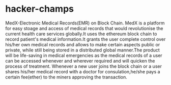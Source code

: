 # hacker-champs
MedX-Electronic Medical Records(EMR) on Block Chain.
MedX is a platform for easy stoage and access of medical records that would revolutionise the current health care services globally.It uses the ethereum block chain to record patient's medical information.It grants the user complete control over his/her own medical records and allows to make certain aspects public or private, while still being stored in a distributed global manner.The product will be life-saving in medical emergencies as the medical records of a user can be accessed whenever and wherever required and will quicken the process of treatment.
Whenever a new user joins the block chain or a user shares his/her medical record with a doctor for consulation,he/she pays a certain fee(ether) to the miners approving the transaction.
